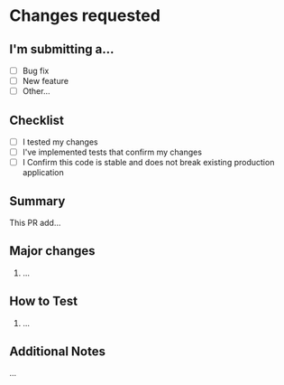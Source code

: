# Changes requested

## I'm submitting a...
- [ ] Bug fix
- [ ] New feature
- [ ] Other...

## Checklist
- [ ] I tested my changes
- [ ] I've implemented tests that confirm my changes
- [ ] I Confirm this code is stable and does not break existing production application

## Summary
This PR add...

## Major changes
1. ...

## How to Test
1. ...

## Additional Notes
...
